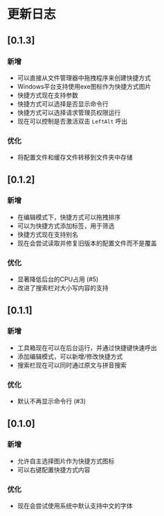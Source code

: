 # 更新日志

## [0.1.3]
### 新增
- 可以直接从文件管理器中拖拽程序来创建快捷方式
- Windows平台支持使用exe图标作为快捷方式图片
- 快捷方式现在支持参数
- 快捷方式可以选择是否显示命令行
- 快捷方式可以选择请求管理员权限运行
- 现在可以控制是否激活双击 `LeftAlt` 呼出
### 优化
- 将配置文件和缓存文件转移到文件夹中存储

## [0.1.2]
### 新增
- 在编辑模式下，快捷方式可以拖拽排序
- 可以为快捷方式添加标签，用于筛选
- 快捷方式现在支持别名
- 现在会尝试读取并修复旧版本的配置文件而不是覆盖
### 优化
- 显著降低后台的CPU占用 (#5)
- 改进了搜索栏对大小写内容的支持

## [0.1.1]
### 新增
- 工具箱现在可以在后台运行，并通过快捷键快速呼出
- 添加编辑模式，可以新增/修改快捷方式
- 搜索栏现在可以同时通过原文与拼音搜索
### 优化
- 默认不再显示命令行 (#3)

## [0.1.0]
### 新增
- 允许自主选择图片作为快捷方式图标
- 可以右键配置快捷方式内容
### 优化
- 现在会尝试使用系统中默认支持中文的字体
